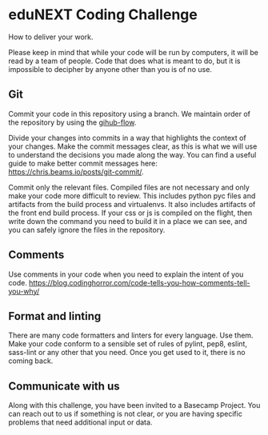 eduNEXT Coding Challenge
========================

How to deliver your work.

Please keep in mind that while your code will be run by computers, it will be read by a team of people.
 Code that does what is meant to do, but it is impossible to decipher by anyone other than you is of no use.


Git
---
Commit your code in this repository using a branch. We maintain order of the repository by using the 
[gihub-flow](https://guides.github.com/introduction/flow/).

Divide your changes into commits in a way that highlights the context of your changes. 
Make the commit messages clear, as this is what we will use to understand the decisions you made along the way.
 You can find a useful guide to make better commit messages here: https://chris.beams.io/posts/git-commit/.

Commit only the relevant files. Compiled files are not necessary and only make your code more difficult to review.
This includes python pyc files and artifacts from the build process and virtualenvs. 
It also includes artifacts of the front end build process. If your css or js is compiled on the flight,
then write down the command you need to build it in a place we can see, and you can safely ignore the files in the repository.


Comments
--------
Use comments in your code when you need to explain the intent of you code.
https://blog.codinghorror.com/code-tells-you-how-comments-tell-you-why/


Format and linting
------------------
There are many code formatters and linters for every language. 
Use them. Make your code conform to a sensible set of rules of pylint, pep8, eslint, sass-lint or any other that you need. 
Once you get used to it, there is no coming back.


Communicate with us
-------------------
Along with this challenge, you have been invited to a Basecamp Project.
 You can reach out to us if something is not clear, or you are having specific problems that need additional input or data.
